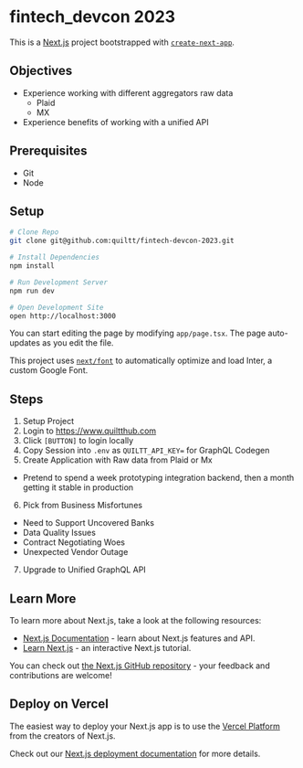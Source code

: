 # fintech_devcon 2023

This is a [Next.js](https://nextjs.org/) project bootstrapped with [`create-next-app`](https://github.com/vercel/next.js/tree/canary/packages/create-next-app).

## Objectives

- Experience working with different aggregators raw data
  - Plaid
  - MX
- Experience benefits of working with a unified API

## Prerequisites

- Git
- Node

## Setup

```bash
# Clone Repo
git clone git@github.com:quiltt/fintech-devcon-2023.git

# Install Dependencies
npm install

# Run Development Server
npm run dev

# Open Development Site
open http://localhost:3000
```

You can start editing the page by modifying `app/page.tsx`. The page auto-updates as you edit the file.

This project uses [`next/font`](https://nextjs.org/docs/basic-features/font-optimization) to automatically optimize and load Inter, a custom Google Font.

## Steps

1. Setup Project
2. Login to https://www.quiltthub.com
3. Click `[BUTTON]` to login locally
4. Copy Session into `.env` as `QUILTT_API_KEY=` for GraphQL Codegen
5. Create Application with Raw data from Plaid or Mx

- Pretend to spend a week prototyping integration backend, then a month getting it stable in production

6. Pick from Business Misfortunes

- Need to Support Uncovered Banks
- Data Quality Issues
- Contract Negotiating Woes
- Unexpected Vendor Outage

7. Upgrade to Unified GraphQL API

## Learn More

To learn more about Next.js, take a look at the following resources:

- [Next.js Documentation](https://nextjs.org/docs) - learn about Next.js features and API.
- [Learn Next.js](https://nextjs.org/learn) - an interactive Next.js tutorial.

You can check out [the Next.js GitHub repository](https://github.com/vercel/next.js/) - your feedback and contributions are welcome!

## Deploy on Vercel

The easiest way to deploy your Next.js app is to use the [Vercel Platform](https://vercel.com/new?utm_medium=default-template&filter=next.js&utm_source=create-next-app&utm_campaign=create-next-app-readme) from the creators of Next.js.

Check out our [Next.js deployment documentation](https://nextjs.org/docs/deployment) for more details.

